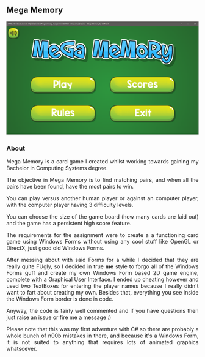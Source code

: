 ﻿
<div align="justify">

## Mega Memory

![ScreenShot](screenshot.png)

### About

Mega Memory is a card game I created whilst working towards gaining my Bachelor in Computing Systems degree.

The objective in Mega Memory is to find matching pairs, and when all the pairs have been found, have the most pairs to win.

You can play versus another human player or against an computer player, with the computer player having 3 difficulty levels.

You can choose the size of the game board (how many cards are laid out) and the game has a persistent high score feature.

The requirements for the assignment were to create a a functioning card game using Windows Forms without using any cool stuff like OpenGL or DirectX, just good old Windows Forms.

After messing about with said Forms for a while I decided that they are really quite FUgly, so I decided in true **me** style to forgo all of the Windows Forms guff and create my own Windows Form based 2D game engine, complete with a Graphical User Interface. I ended up cheating however and used two TextBoxes for entering the player names because I really didn't want to fart about creating my own. Besides that, everything you see inside the Windows Form border is done in code.

Anyway, the code is fairly well commented and if you have questions then just raise an issue or fire me a message :)

Please note that this was my first adventure with C# so there are probably a whole bunch of n00b mistakes in there, and because it's a Windows Form, it is not suited to anything that requires lots of animated graphics whatsoever.
